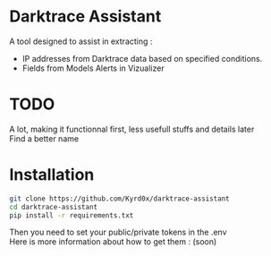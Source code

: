 # Darktrace Assistant

A tool designed to assist in extracting :
- IP addresses from Darktrace data based on specified conditions.
- Fields from Models Alerts in Vizualizer

# TODO

A lot, making it functionnal first, less usefull stuffs and details later\
Find a better name

# Installation

```bash
git clone https://github.com/Kyrd0x/darktrace-assistant
cd darktrace-assistant
pip install -r requirements.txt
```

Then you need to set your public/private tokens in the .env\
Here is more information about how to get them : (soon)


